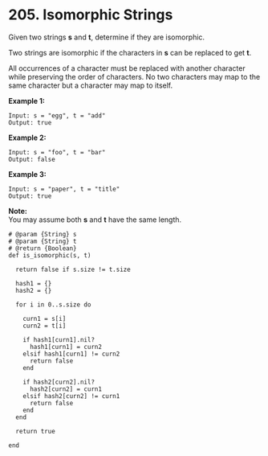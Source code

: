 # 205. Isomorphic Strings

Given two strings **s** and **t**, determine if they are isomorphic.

Two strings are isomorphic if the characters in **s** can be replaced to get **t**.

All occurrences of a character must be replaced with another character while preserving the order of characters. No two characters may map to the same character but a character may map to itself.

**Example 1:**

```text
Input: s = "egg", t = "add"
Output: true
```

**Example 2:**

```text
Input: s = "foo", t = "bar"
Output: false
```

**Example 3:**

```text
Input: s = "paper", t = "title"
Output: true
```

**Note:**  
You may assume both **s** and **t** have the same length.



```text
# @param {String} s
# @param {String} t
# @return {Boolean}
def is_isomorphic(s, t)
  
  return false if s.size != t.size
  
  hash1 = {}
  hash2 = {}
  
  for i in 0..s.size do
    
    curn1 = s[i]
    curn2 = t[i]
    
    if hash1[curn1].nil?
      hash1[curn1] = curn2
    elsif hash1[curn1] != curn2
      return false
    end
    
    if hash2[curn2].nil?
      hash2[curn2] = curn1
    elsif hash2[curn2] != curn1
      return false
    end
  end
  
  return true
  
end
```

